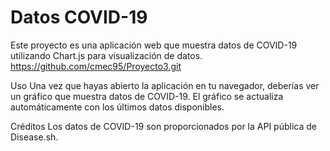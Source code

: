 # Datos COVID-19

Este proyecto es una aplicación web que muestra datos de COVID-19 utilizando Chart.js para visualización de datos.
https://github.com/cmec95/Proyecto3.git

Uso
Una vez que hayas abierto la aplicación en tu navegador, deberías ver un gráfico que muestra datos de COVID-19. El gráfico se actualiza automáticamente con los últimos datos disponibles.

Créditos
Los datos de COVID-19 son proporcionados por la API pública de Disease.sh.

